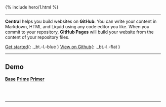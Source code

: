 <style>
.hero-1 { padding:5rem 0;margin:1rem 0;background:#4660e12e;border-radius:6px }
.hero-1 .-title { font:500 5rem serif }
.hero-1 .-desc { color:initial }
</style>
{% include hero/1.html %}

***

**Central** helps you build websites on **GitHub**.
You can write your content in Markdown, HTML and Liquid using any code editor you like.
When you commit to your repository, **GitHub Pages** will build your website from the content of your repository files.

[Get started][start]{: ._bt.-l.-blue }
[View on Github][source]{: ._bt.-l.-flat }

[start]:  https://github.com/nikahmadz/central#get-started "Find out how you can use this template to build websites"
[source]: https://github.com/nikahmadz/central "View source on Github"

***

## Demo

**[Base](//nikahmadz.github.io/central/demo/base)**
**[Prime](//nikahmadz.github.io/central/demo/prime)**
**[Primer](//nikahmadz.github.io/central/demo/primer)**

<div style="margin-top:4rem"></div>

***
